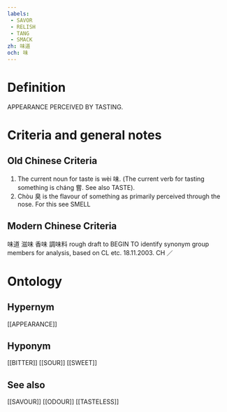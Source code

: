 ```yaml
---
labels: 
 - SAVOR
 - RELISH
 - TANG
 - SMACK
zh: 味道
och: 味
---
```


# Definition
APPEARANCE PERCEIVED BY TASTING.
# Criteria and general notes
## Old Chinese Criteria
1. The current noun for taste is wèi 味. (The current verb for tasting something is cháng 嘗. See also TASTE).
2. Chòu 臭 is the flavour of something as primarily perceived through the nose. For this see SMELL
## Modern Chinese Criteria
味道
滋味
香味
調味料
rough draft to BEGIN TO identify synonym group members for analysis, based on CL etc. 18.11.2003. CH ／
# Ontology

## Hypernym
[[APPEARANCE]]
## Hyponym
[[BITTER]]
[[SOUR]]
[[SWEET]]
## See also
[[SAVOUR]]
[[ODOUR]]
[[TASTELESS]]